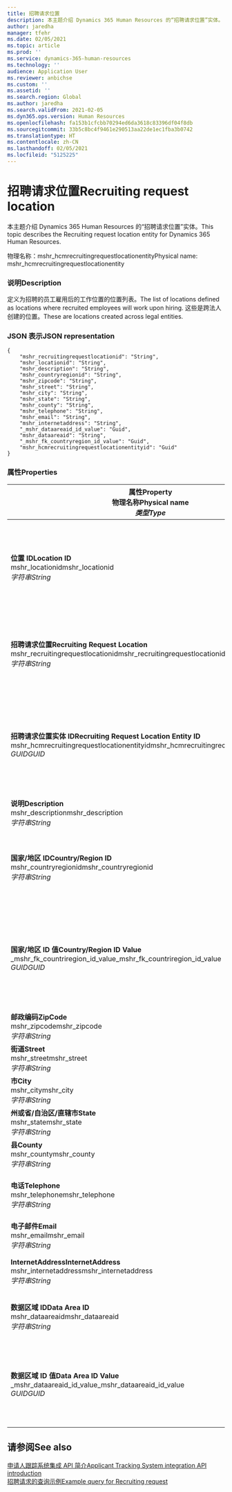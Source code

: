```yaml
---
title: 招聘请求位置
description: 本主题介绍 Dynamics 365 Human Resources 的“招聘请求位置”实体。
author: jaredha
manager: tfehr
ms.date: 02/05/2021
ms.topic: article
ms.prod: ''
ms.service: dynamics-365-human-resources
ms.technology: ''
audience: Application User
ms.reviewer: anbichse
ms.custom: ''
ms.assetid: ''
ms.search.region: Global
ms.author: jaredha
ms.search.validFrom: 2021-02-05
ms.dyn365.ops.version: Human Resources
ms.openlocfilehash: fa153b1cfcbb70294ed6da3618c83396df04f8db
ms.sourcegitcommit: 33b5c8bc4f9461e290513aa22de1ec1fba3b0742
ms.translationtype: HT
ms.contentlocale: zh-CN
ms.lasthandoff: 02/05/2021
ms.locfileid: "5125225"
---
```

# <a name="recruiting-request-location"></a><span data-ttu-id="c4f7b-103">招聘请求位置</span><span class="sxs-lookup"><span data-stu-id="c4f7b-103">Recruiting request location</span></span>

<span data-ttu-id="c4f7b-104">本主题介绍 Dynamics 365 Human Resources 的“招聘请求位置”实体。</span><span class="sxs-lookup"><span data-stu-id="c4f7b-104">This topic describes the Recruiting request location entity for Dynamics 365 Human Resources.</span></span>

<span data-ttu-id="c4f7b-105">物理名称：mshr_hcmrecruitingrequestlocationentity</span><span class="sxs-lookup"><span data-stu-id="c4f7b-105">Physical name: mshr_hcmrecruitingrequestlocationentity</span></span>

### <a name="description"></a><span data-ttu-id="c4f7b-106">说明</span><span class="sxs-lookup"><span data-stu-id="c4f7b-106">Description</span></span>

<span data-ttu-id="c4f7b-107">定义为招聘的员工雇用后的工作位置的位置列表。</span><span class="sxs-lookup"><span data-stu-id="c4f7b-107">The list of locations defined as locations where recruited employees will work upon hiring.</span></span> <span data-ttu-id="c4f7b-108">这些是跨法人创建的位置。</span><span class="sxs-lookup"><span data-stu-id="c4f7b-108">These are locations created across legal entities.</span></span>

### <a name="json-representation"></a><span data-ttu-id="c4f7b-109">JSON 表示</span><span class="sxs-lookup"><span data-stu-id="c4f7b-109">JSON representation</span></span>

```
{
    "mshr_recruitingrequestlocationid": "String",
    "mshr_locationid": "String",
    "mshr_description": "String",
    "mshr_countryregionid": "String",
    "mshr_zipcode": "String",
    "mshr_street": "String",
    "mshr_city": "String",
    "mshr_state": "String",
    "mshr_county": "String",
    "mshr_telephone": "String",
    "mshr_email": "String",
    "mshr_internetaddress": "String",
    "_mshr_dataareaid_id_value": "Guid",
    "mshr_dataareaid": "String",
    "_mshr_fk_countryregion_id_value": "Guid",
    "mshr_hcmrecruitingrequestlocationentityid": "Guid"
}
```

### <a name="properties"></a><span data-ttu-id="c4f7b-110">属性</span><span class="sxs-lookup"><span data-stu-id="c4f7b-110">Properties</span></span>

| <span data-ttu-id="c4f7b-111">属性</span><span class="sxs-lookup"><span data-stu-id="c4f7b-111">Property</span></span><br><span data-ttu-id="c4f7b-112">**物理名称**</span><span class="sxs-lookup"><span data-stu-id="c4f7b-112">**Physical name**</span></span><br><span data-ttu-id="c4f7b-113">**_类型_**</span><span class="sxs-lookup"><span data-stu-id="c4f7b-113">**_Type_**</span></span> | <span data-ttu-id="c4f7b-114">使用</span><span class="sxs-lookup"><span data-stu-id="c4f7b-114">Use</span></span> | <span data-ttu-id="c4f7b-115">说明</span><span class="sxs-lookup"><span data-stu-id="c4f7b-115">Description</span></span> |
| --- | --- | --- |
| <span data-ttu-id="c4f7b-116">**位置 ID**</span><span class="sxs-lookup"><span data-stu-id="c4f7b-116">**Location ID**</span></span><br><span data-ttu-id="c4f7b-117">mshr_locationid</span><span class="sxs-lookup"><span data-stu-id="c4f7b-117">mshr_locationid</span></span><br><span data-ttu-id="c4f7b-118">*字符串*</span><span class="sxs-lookup"><span data-stu-id="c4f7b-118">*String*</span></span> | <span data-ttu-id="c4f7b-119">写入一次</span><span class="sxs-lookup"><span data-stu-id="c4f7b-119">Write-once</span></span><br><span data-ttu-id="c4f7b-120">必填</span><span class="sxs-lookup"><span data-stu-id="c4f7b-120">Required</span></span> | <span data-ttu-id="c4f7b-121">系统生成的用户可读的招聘位置的标识符。</span><span class="sxs-lookup"><span data-stu-id="c4f7b-121">The system-generated, user-readable identifier for the recruiting location.</span></span> |
| <span data-ttu-id="c4f7b-122">**招聘请求位置**</span><span class="sxs-lookup"><span data-stu-id="c4f7b-122">**Recruiting Request Location**</span></span><br><span data-ttu-id="c4f7b-123">mshr_recruitingrequestlocationid</span><span class="sxs-lookup"><span data-stu-id="c4f7b-123">mshr_recruitingrequestlocationid</span></span><br><span data-ttu-id="c4f7b-124">*字符串*</span><span class="sxs-lookup"><span data-stu-id="c4f7b-124">*String*</span></span> | <span data-ttu-id="c4f7b-125">写入一次</span><span class="sxs-lookup"><span data-stu-id="c4f7b-125">Write-once</span></span><br><span data-ttu-id="c4f7b-126">必填</span><span class="sxs-lookup"><span data-stu-id="c4f7b-126">Required</span></span> | <span data-ttu-id="c4f7b-127">用户定义的招聘位置的唯一标识符。</span><span class="sxs-lookup"><span data-stu-id="c4f7b-127">User-defined unique identifier for the recruiting location.</span></span> |
| <span data-ttu-id="c4f7b-128">**招聘请求位置实体 ID**</span><span class="sxs-lookup"><span data-stu-id="c4f7b-128">**Recruiting Request Location Entity ID**</span></span><br><span data-ttu-id="c4f7b-129">mshr_hcmrecruitingrequestlocationentityid</span><span class="sxs-lookup"><span data-stu-id="c4f7b-129">mshr_hcmrecruitingrequestlocationentityid</span></span><br><span data-ttu-id="c4f7b-130">*GUID*</span><span class="sxs-lookup"><span data-stu-id="c4f7b-130">*GUID*</span></span> | <span data-ttu-id="c4f7b-131">只读</span><span class="sxs-lookup"><span data-stu-id="c4f7b-131">Read-only</span></span><br><span data-ttu-id="c4f7b-132">必填</span><span class="sxs-lookup"><span data-stu-id="c4f7b-132">Required</span></span> | <span data-ttu-id="c4f7b-133">系统生成的招聘请求位置记录的唯一标识符。</span><span class="sxs-lookup"><span data-stu-id="c4f7b-133">System-generated unique identifier for the recruiting request location record.</span></span> |
| <span data-ttu-id="c4f7b-134">**说明**</span><span class="sxs-lookup"><span data-stu-id="c4f7b-134">**Description**</span></span><br><span data-ttu-id="c4f7b-135">mshr_description</span><span class="sxs-lookup"><span data-stu-id="c4f7b-135">mshr_description</span></span><br><span data-ttu-id="c4f7b-136">*字符串*</span><span class="sxs-lookup"><span data-stu-id="c4f7b-136">*String*</span></span> | <span data-ttu-id="c4f7b-137">读/写</span><span class="sxs-lookup"><span data-stu-id="c4f7b-137">Read/write</span></span><br><span data-ttu-id="c4f7b-138">必填</span><span class="sxs-lookup"><span data-stu-id="c4f7b-138">Required</span></span> | <span data-ttu-id="c4f7b-139">位置的描述。</span><span class="sxs-lookup"><span data-stu-id="c4f7b-139">Description of the location.</span></span> |
| <span data-ttu-id="c4f7b-140">**国家/地区 ID**</span><span class="sxs-lookup"><span data-stu-id="c4f7b-140">**Country/Region ID**</span></span><br><span data-ttu-id="c4f7b-141">mshr_countryregionid</span><span class="sxs-lookup"><span data-stu-id="c4f7b-141">mshr_countryregionid</span></span><br><span data-ttu-id="c4f7b-142">*字符串*</span><span class="sxs-lookup"><span data-stu-id="c4f7b-142">*String*</span></span> | <span data-ttu-id="c4f7b-143">只读</span><span class="sxs-lookup"><span data-stu-id="c4f7b-143">Read-only</span></span><br><span data-ttu-id="c4f7b-144">可选</span><span class="sxs-lookup"><span data-stu-id="c4f7b-144">Optional</span></span> | <span data-ttu-id="c4f7b-145">指定应聘者的国籍国家或地区。</span><span class="sxs-lookup"><span data-stu-id="c4f7b-145">Specifies the country or region where the candidate has citizenship.</span></span> |
| <span data-ttu-id="c4f7b-146">**国家/地区 ID 值**</span><span class="sxs-lookup"><span data-stu-id="c4f7b-146">**Country/Region ID Value**</span></span><br><span data-ttu-id="c4f7b-147">_mshr_fk_countriregion_id_value</span><span class="sxs-lookup"><span data-stu-id="c4f7b-147">_mshr_fk_countriregion_id_value</span></span><br><span data-ttu-id="c4f7b-148">*GUID*</span><span class="sxs-lookup"><span data-stu-id="c4f7b-148">*GUID*</span></span> | <span data-ttu-id="c4f7b-149">只读</span><span class="sxs-lookup"><span data-stu-id="c4f7b-149">Read-only</span></span><br><span data-ttu-id="c4f7b-150">可选</span><span class="sxs-lookup"><span data-stu-id="c4f7b-150">Optional</span></span><br><span data-ttu-id="c4f7b-151">外键：mshr_logisticsaddresscountryregionentity 的 mshr_logisticaddresscountryregionentityid</span><span class="sxs-lookup"><span data-stu-id="c4f7b-151">Foreign key: mshr_logisticaddresscountryregionentityid of mshr_logisticsaddresscountryregionentity</span></span> | <span data-ttu-id="c4f7b-152">系统生成的地址中国家/地区的唯一标识符。</span><span class="sxs-lookup"><span data-stu-id="c4f7b-152">System-generated unique identifier of the country/region of the address.</span></span> |
| <span data-ttu-id="c4f7b-153">**邮政编码**</span><span class="sxs-lookup"><span data-stu-id="c4f7b-153">**ZipCode**</span></span><br><span data-ttu-id="c4f7b-154">mshr_zipcode</span><span class="sxs-lookup"><span data-stu-id="c4f7b-154">mshr_zipcode</span></span><br><span data-ttu-id="c4f7b-155">*字符串*</span><span class="sxs-lookup"><span data-stu-id="c4f7b-155">*String*</span></span> | <span data-ttu-id="c4f7b-156">只读</span><span class="sxs-lookup"><span data-stu-id="c4f7b-156">Read-only</span></span><br><span data-ttu-id="c4f7b-157">可选</span><span class="sxs-lookup"><span data-stu-id="c4f7b-157">Optional</span></span> | <span data-ttu-id="c4f7b-158">邮政编码。</span><span class="sxs-lookup"><span data-stu-id="c4f7b-158">Zip/postal code.</span></span> |
| <span data-ttu-id="c4f7b-159">**街道**</span><span class="sxs-lookup"><span data-stu-id="c4f7b-159">**Street**</span></span><br><span data-ttu-id="c4f7b-160">mshr_street</span><span class="sxs-lookup"><span data-stu-id="c4f7b-160">mshr_street</span></span><br><span data-ttu-id="c4f7b-161">*字符串*</span><span class="sxs-lookup"><span data-stu-id="c4f7b-161">*String*</span></span> | <span data-ttu-id="c4f7b-162">只读</span><span class="sxs-lookup"><span data-stu-id="c4f7b-162">Read-only</span></span><br><span data-ttu-id="c4f7b-163">可选</span><span class="sxs-lookup"><span data-stu-id="c4f7b-163">Optional</span></span> | <span data-ttu-id="c4f7b-164">街道地址。</span><span class="sxs-lookup"><span data-stu-id="c4f7b-164">Street address.</span></span> |
| <span data-ttu-id="c4f7b-165">**市**</span><span class="sxs-lookup"><span data-stu-id="c4f7b-165">**City**</span></span><br><span data-ttu-id="c4f7b-166">mshr_city</span><span class="sxs-lookup"><span data-stu-id="c4f7b-166">mshr_city</span></span><br><span data-ttu-id="c4f7b-167">*字符串*</span><span class="sxs-lookup"><span data-stu-id="c4f7b-167">*String*</span></span> | <span data-ttu-id="c4f7b-168">只读</span><span class="sxs-lookup"><span data-stu-id="c4f7b-168">Read-only</span></span><br><span data-ttu-id="c4f7b-169">可选</span><span class="sxs-lookup"><span data-stu-id="c4f7b-169">Optional</span></span> | <span data-ttu-id="c4f7b-170">城市。</span><span class="sxs-lookup"><span data-stu-id="c4f7b-170">City.</span></span> |
| <span data-ttu-id="c4f7b-171">**州或省/自治区/直辖市**</span><span class="sxs-lookup"><span data-stu-id="c4f7b-171">**State**</span></span><br><span data-ttu-id="c4f7b-172">mshr_state</span><span class="sxs-lookup"><span data-stu-id="c4f7b-172">mshr_state</span></span><br><span data-ttu-id="c4f7b-173">*字符串*</span><span class="sxs-lookup"><span data-stu-id="c4f7b-173">*String*</span></span> | <span data-ttu-id="c4f7b-174">只读</span><span class="sxs-lookup"><span data-stu-id="c4f7b-174">Read-only</span></span><br><span data-ttu-id="c4f7b-175">可选</span><span class="sxs-lookup"><span data-stu-id="c4f7b-175">Optional</span></span> | <span data-ttu-id="c4f7b-176">州或省/自治区/直辖市。</span><span class="sxs-lookup"><span data-stu-id="c4f7b-176">State or province.</span></span> |
| <span data-ttu-id="c4f7b-177">**县**</span><span class="sxs-lookup"><span data-stu-id="c4f7b-177">**County**</span></span><br><span data-ttu-id="c4f7b-178">mshr_county</span><span class="sxs-lookup"><span data-stu-id="c4f7b-178">mshr_county</span></span><br><span data-ttu-id="c4f7b-179">*字符串*</span><span class="sxs-lookup"><span data-stu-id="c4f7b-179">*String*</span></span> | <span data-ttu-id="c4f7b-180">只读</span><span class="sxs-lookup"><span data-stu-id="c4f7b-180">Read-only</span></span><br><span data-ttu-id="c4f7b-181">可选</span><span class="sxs-lookup"><span data-stu-id="c4f7b-181">Optional</span></span> | <span data-ttu-id="c4f7b-182">县。</span><span class="sxs-lookup"><span data-stu-id="c4f7b-182">County.</span></span> |
| <span data-ttu-id="c4f7b-183">**电话**</span><span class="sxs-lookup"><span data-stu-id="c4f7b-183">**Telephone**</span></span><br><span data-ttu-id="c4f7b-184">mshr_telephone</span><span class="sxs-lookup"><span data-stu-id="c4f7b-184">mshr_telephone</span></span><br><span data-ttu-id="c4f7b-185">*字符串*</span><span class="sxs-lookup"><span data-stu-id="c4f7b-185">*String*</span></span> | <span data-ttu-id="c4f7b-186">读/写</span><span class="sxs-lookup"><span data-stu-id="c4f7b-186">Read/write</span></span><br><span data-ttu-id="c4f7b-187">可选</span><span class="sxs-lookup"><span data-stu-id="c4f7b-187">Optional</span></span> | <span data-ttu-id="c4f7b-188">位置的电话号码。</span><span class="sxs-lookup"><span data-stu-id="c4f7b-188">Telephone number for the location.</span></span> |
| <span data-ttu-id="c4f7b-189">**电子邮件**</span><span class="sxs-lookup"><span data-stu-id="c4f7b-189">**Email**</span></span><br><span data-ttu-id="c4f7b-190">mshr_email</span><span class="sxs-lookup"><span data-stu-id="c4f7b-190">mshr_email</span></span><br><span data-ttu-id="c4f7b-191">*字符串*</span><span class="sxs-lookup"><span data-stu-id="c4f7b-191">*String*</span></span> | <span data-ttu-id="c4f7b-192">读/写</span><span class="sxs-lookup"><span data-stu-id="c4f7b-192">Read/write</span></span><br><span data-ttu-id="c4f7b-193">可选</span><span class="sxs-lookup"><span data-stu-id="c4f7b-193">Optional</span></span> | <span data-ttu-id="c4f7b-194">电子邮件地址。</span><span class="sxs-lookup"><span data-stu-id="c4f7b-194">Email address.</span></span> |
| <span data-ttu-id="c4f7b-195">**InternetAddress**</span><span class="sxs-lookup"><span data-stu-id="c4f7b-195">**InternetAddress**</span></span><br><span data-ttu-id="c4f7b-196">mshr_internetaddress</span><span class="sxs-lookup"><span data-stu-id="c4f7b-196">mshr_internetaddress</span></span><br><span data-ttu-id="c4f7b-197">*字符串*</span><span class="sxs-lookup"><span data-stu-id="c4f7b-197">*String*</span></span> | <span data-ttu-id="c4f7b-198">读/写</span><span class="sxs-lookup"><span data-stu-id="c4f7b-198">Read/write</span></span><br><span data-ttu-id="c4f7b-199">可选</span><span class="sxs-lookup"><span data-stu-id="c4f7b-199">Optional</span></span> | <span data-ttu-id="c4f7b-200">位置网站的 URL。</span><span class="sxs-lookup"><span data-stu-id="c4f7b-200">URL for the location website.</span></span> |
| <span data-ttu-id="c4f7b-201">**数据区域 ID**</span><span class="sxs-lookup"><span data-stu-id="c4f7b-201">**Data Area ID**</span></span><br><span data-ttu-id="c4f7b-202">mshr_dataareaid</span><span class="sxs-lookup"><span data-stu-id="c4f7b-202">mshr_dataareaid</span></span><br><span data-ttu-id="c4f7b-203">*字符串*</span><span class="sxs-lookup"><span data-stu-id="c4f7b-203">*String*</span></span> | <span data-ttu-id="c4f7b-204">读/写</span><span class="sxs-lookup"><span data-stu-id="c4f7b-204">Read/write</span></span><br><span data-ttu-id="c4f7b-205">可选</span><span class="sxs-lookup"><span data-stu-id="c4f7b-205">Optional</span></span> | <span data-ttu-id="c4f7b-206">指定法人（公司）。</span><span class="sxs-lookup"><span data-stu-id="c4f7b-206">Specifies the legal entity (company).</span></span> |
| <span data-ttu-id="c4f7b-207">**数据区域 ID 值**</span><span class="sxs-lookup"><span data-stu-id="c4f7b-207">**Data Area ID Value**</span></span><br><span data-ttu-id="c4f7b-208">_mshr_dataareaid_id_value</span><span class="sxs-lookup"><span data-stu-id="c4f7b-208">_mshr_dataareaid_id_value</span></span><br><span data-ttu-id="c4f7b-209">*GUID*</span><span class="sxs-lookup"><span data-stu-id="c4f7b-209">*GUID*</span></span> | <span data-ttu-id="c4f7b-210">只读</span><span class="sxs-lookup"><span data-stu-id="c4f7b-210">Read-only</span></span><br><span data-ttu-id="c4f7b-211">可选</span><span class="sxs-lookup"><span data-stu-id="c4f7b-211">Optional</span></span><br><span data-ttu-id="c4f7b-212">外键：cdm_company 实体的 cdm_companyid</span><span class="sxs-lookup"><span data-stu-id="c4f7b-212">Foreign key: cdm_companyid of cdm_company entity</span></span> | <span data-ttu-id="c4f7b-213">系统生成的标识法人（公司）的 GUID 值。</span><span class="sxs-lookup"><span data-stu-id="c4f7b-213">System-generated GUID value identifying the legal entity (company).</span></span> |

## <a name="see-also"></a><span data-ttu-id="c4f7b-214">请参阅</span><span class="sxs-lookup"><span data-stu-id="c4f7b-214">See also</span></span>

[<span data-ttu-id="c4f7b-215">申请人跟踪系统集成 API 简介</span><span class="sxs-lookup"><span data-stu-id="c4f7b-215">Applicant Tracking System integration API introduction</span></span>](hr-admin-integration-ats-api-introduction.md)<br>
[<span data-ttu-id="c4f7b-216">招聘请求的查询示例</span><span class="sxs-lookup"><span data-stu-id="c4f7b-216">Example query for Recruiting request</span></span>](hr-admin-integration-ats-api-recruiting-request-example-query.md)

